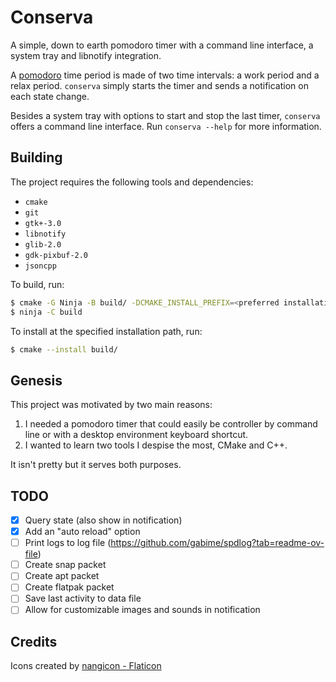 # Conserva

A simple, down to earth pomodoro timer with a command line interface, a system tray and libnotify integration.

A [pomodoro](https://en.wikipedia.org/wiki/Pomodoro_Technique) time period is made of two time intervals: a work period and a relax period. `conserva` simply starts the timer and sends a notification on each state change.

Besides a system tray with options to start and stop the last timer, `conserva` offers a command line interface. Run `conserva --help` for more information.

## Building

The project requires the following tools and dependencies:

 - `cmake`
 - `git`
 - `gtk+-3.0`
 - `libnotify`
 - `glib-2.0`
 - `gdk-pixbuf-2.0`
 - `jsoncpp`

To build, run:

```sh
$ cmake -G Ninja -B build/ -DCMAKE_INSTALL_PREFIX=<preferred installation path> -DCMAKE_BUILD_TYPE=Release
$ ninja -C build
```

To install at the specified installation path, run:

```sh
$ cmake --install build/
```

## Genesis

This project was motivated by two main reasons:

 1. I needed a pomodoro timer that could easily be controller by command line or with a desktop environment keyboard shortcut.
 2. I wanted to learn two tools I despise the most, CMake and C++.

It isn't pretty but it serves both purposes.

## TODO

 - [x] Query state (also show in notification)
 - [x] Add an "auto reload" option
 - [ ] Print logs to log file (https://github.com/gabime/spdlog?tab=readme-ov-file)
 - [ ] Create snap packet
 - [ ] Create apt packet
 - [ ] Create flatpak packet
 - [ ] Save last activity to data file 
 - [ ] Allow for customizable images and sounds in notification

## Credits

Icons created by [nangicon - Flaticon](https://www.flaticon.com/free-icons/pomodoro)
